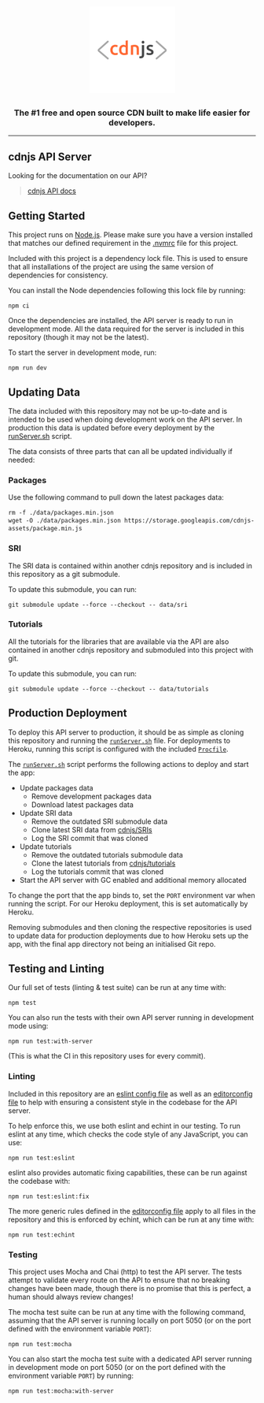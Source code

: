 <h1 align="center">
    <a href="https://cdnjs.com"><img src="https://raw.githubusercontent.com/cdnjs/brand/master/logo/standard/dark-512.png" width="175px" alt="< cdnjs >"></a>
</h1>

<h3 align="center">The #1 free and open source CDN built to make life easier for developers.</h3>

---

## cdnjs API Server

Looking for the documentation on our API?

> [cdnjs API docs](https://cdnjs.com/api)

## Getting Started

This project runs on [Node.js](https://nodejs.org). Please make sure you have a version installed
that matches our defined requirement in the [.nvmrc](.nvmrc) file for this project.

Included with this project is a dependency lock file. This is used to ensure that all installations
of the project are using the same version of dependencies for consistency.

You can install the Node dependencies following this lock file by running:

```shell script
npm ci
```

Once the dependencies are installed, the API server is ready to run in development mode. All the
data required for the server is included in this repository (though it may not be the latest).

To start the server in development mode, run:

```shell script
npm run dev
```

## Updating Data

The data included with this repository may not be up-to-date and is intended to be used when doing
development work on the API server. In production this data is updated before every deployment by
the [runServer.sh](runServer.sh) script.

The data consists of three parts that can all be updated individually if needed:

### Packages

Use the following command to pull down the latest packages data:

```shell script
rm -f ./data/packages.min.json
wget -O ./data/packages.min.json https://storage.googleapis.com/cdnjs-assets/package.min.js
```

### SRI

The SRI data is contained within another cdnjs repository and is included in this repository as a
git submodule.

To update this submodule, you can run:

```shell script
git submodule update --force --checkout -- data/sri
```

### Tutorials

All the tutorials for the libraries that are available via the API are also contained in another
cdnjs repository and submoduled into this project with git.

To update this submodule, you can run:

```shell script
git submodule update --force --checkout -- data/tutorials
```

## Production Deployment

To deploy this API server to production, it should be as simple as cloning this repository and
running the [`runServer.sh`](runServer.sh) file. For deployments to Heroku, running this script is
configured with the included [`Procfile`](Procfile).

The [`runServer.sh`](runServer.sh) script performs the following actions to deploy and start the app:

- Update packages data
    - Remove development packages data
    - Download latest packages data
- Update SRI data
    - Remove the outdated SRI submodule data
    - Clone latest SRI data from [cdnjs/SRIs](https://github.com/cdnjs/SRIs)
    - Log the SRI commit that was cloned
- Update tutorials
    - Remove the outdated tutorials submodule data
    - Clone the latest tutorials from [cdnjs/tutorials](https://github.com/cdnjs/tutorials)
    - Log the tutorials commit that was cloned
- Start the API server with GC enabled and additional memory allocated

To change the port that the app binds to, set the `PORT` environment var when running the script.
For our Heroku deployment, this is set automatically by Heroku.

Removing submodules and then cloning the respective repositories is used to update data for
production deployments due to how Heroku sets up the app, with the final app directory not being an
initialised Git repo.

## Testing and Linting

Our full set of tests (linting & test suite) can be run at any time with:

```shell script
npm test
```

You can also run the tests with their own API server running in development mode using:

```shell script
npm run test:with-server
```

(This is what the CI in this repository uses for every commit).

### Linting

Included in this repository are an [eslint config file](.eslintrc.js) as well as an
[editorconfig file](.editorconfig) to help with ensuring a consistent style in the codebase for the
API server.

To help enforce this, we use both eslint and echint in our testing. To run eslint at any time, which
checks the code style of any JavaScript, you can use:

```shell script
npm run test:eslint
```

eslint also provides automatic fixing capabilities, these can be run against the codebase with:

```shell script
npm run test:eslint:fix
```

The more generic rules defined in the [editorconfig file](.editorconfig) apply to all files in the
repository and this is enforced by echint, which can be run at any time with:

```shell script
npm run test:echint
```

### Testing

This project uses Mocha and Chai (http) to test the API server. The tests attempt to validate every
route on the API to ensure that no breaking changes have been made, though there is no promise that
this is perfect, a human should always review changes!

The mocha test suite can be run at any time with the following command, assuming that the API server
is running locally on port 5050 (or on the port defined with the environment variable `PORT`):

```shell script
npm run test:mocha
```

You can also start the mocha test suite with a dedicated API server running in development mode on
port 5050 (or on the port defined with the environment variable `PORT`) by running:

```shell script
npm run test:mocha:with-server
```
